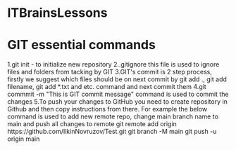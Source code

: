 # ITBrainsLessons 
<h1>GIT essential commands</h1>
<div>
1.git init - to initialize new repository
2..gitignore this file is used to ignore files and folders from tacking by GIT
3.GIT's commit is 2 step process, firstly we suggest which files should be on next commit by git add ., git add filename, git add *.txt and etc. command and next commit them
4.git commmit -m "This is GIT commit message" command is used to commit the changes
5.To push your changes to GitHub you need to create repository in Github and then copy instructions from there. For example the below command is used to add new remote repo, change main branch name to main and push all changes to remote
git remote add origin https://github.com/IlkinNovruzov/Test.git
git branch -M main
git push -u origin main
</div>
